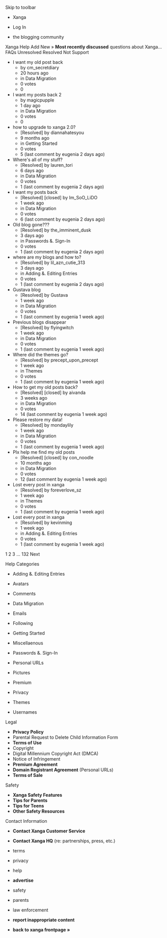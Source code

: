 Skip to toolbar

*   Xanga

*   Log In

*   the blogging community

Xanga Help Add New » **Most recently discussed** questions about Xanga… FAQs Unresolved Resolved Not Support

*   I want my old post back
    *   by cm\_secretdiary
    *   20 hours ago
    *   in Data Migration
    *   0 votes
    *   0
*   I want my posts back 2
    *   by magicpupple
    *   1 day ago
    *   in Data Migration
    *   0 votes
    *   0
*   how to upgrade to xanga 2.0?
    *   \[Resolved\] by diannahatesyou
    *   9 months ago
    *   in Getting Started
    *   0 votes
    *   5 (last comment by eugenia 2 days ago)
*   Where's all of my stuff?
    *   \[Resolved\] by lauren\_tori
    *   6 days ago
    *   in Data Migration
    *   0 votes
    *   1 (last comment by eugenia 2 days ago)
*   I want my posts back
    *   \[Resolved\] \[closed\] by Im\_SoO\_LiDO
    *   1 week ago
    *   in Data Migration
    *   0 votes
    *   6 (last comment by eugenia 2 days ago)
*   Old blog gone???
    *   \[Resolved\] by the\_imminent\_dusk
    *   3 days ago
    *   in Passwords &. Sign-In
    *   0 votes
    *   1 (last comment by eugenia 2 days ago)
*   where are my blogs and how to?
    *   \[Resolved\] by lil\_azn\_cutie\_313
    *   3 days ago
    *   in Adding &. Editing Entries
    *   0 votes
    *   1 (last comment by eugenia 2 days ago)
*   Gustava blog
    *   \[Resolved\] by Gustava
    *   1 week ago
    *   in Data Migration
    *   0 votes
    *   1 (last comment by eugenia 1 week ago)
*   Previous blogs disappear
    *   \[Resolved\] by flyingwitch
    *   1 week ago
    *   in Data Migration
    *   0 votes
    *   1 (last comment by eugenia 1 week ago)
*   Where did the themes go?
    *   \[Resolved\] by precept\_upon\_precept
    *   1 week ago
    *   in Themes
    *   0 votes
    *   1 (last comment by eugenia 1 week ago)
*   How to get my old posts back?
    *   \[Resolved\] \[closed\] by aivanda
    *   3 weeks ago
    *   in Data Migration
    *   0 votes
    *   14 (last comment by eugenia 1 week ago)
*   Please restore my data!
    *   \[Resolved\] by mondaylily
    *   1 week ago
    *   in Data Migration
    *   0 votes
    *   1 (last comment by eugenia 1 week ago)
*   Plx help me find my old posts
    *   \[Resolved\] \[closed\] by con\_noodle
    *   10 months ago
    *   in Data Migration
    *   0 votes
    *   12 (last comment by eugenia 1 week ago)
*   Lost every post in xanga
    *   \[Resolved\] by foreverlove\_sz
    *   1 week ago
    *   in Themes
    *   0 votes
    *   1 (last comment by eugenia 1 week ago)
*   Lost every post in xanga
    *   \[Resolved\] by kevinming
    *   1 week ago
    *   in Adding &. Editing Entries
    *   0 votes
    *   1 (last comment by eugenia 1 week ago)

1 2 3 ... 132 Next

Help Categories

*   Adding &. Editing Entries
*   Avatars
*   Comments
*   Data Migration
*   Emails
*   Following
*   Getting Started
*   Miscellaenous

*   Passwords &. Sign-In
*   Personal URLs
*   Pictures
*   Premium
*   Privacy
*   Themes
*   Usernames

Legal

*   **Privacy Policy**
*   Parental Request to Delete Child Information Form
*   **Terms of Use**
*   Copyright
*   Digital Millennium Copyright Act (DMCA)
*   Notice of Infringement
*   **Premium Agreement**
*   **Domain Registrant Agreement** (Personal URLs)
*   **Terms of Sale**

Safety

*   **Xanga Safety Features**
*   **Tips for Parents**
*   **Tips for Teens**
*   **Other Safety Resources**

Contact Information

*   **Contact Xanga Customer Service**
*   **Contact Xanga HQ** (re: partnerships, press, etc.)

*   terms
*   privacy
*   help
*   **advertise**

*   safety
*   parents
*   law enforcement
*   **report inappropriate content**

*   **back to xanga frontpage »**